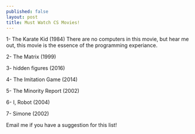 ```yaml
---
published: false
layout: post
title: Must Watch CS Movies!
---
```


1- The Karate Kid (1984)
There are no computers in this movie, but hear me out, this movie is the essence of the programming experiance.

2- The Matrix (1999)

3- hidden figures (2016)

4- The Imitation Game (2014)

5- The Minority Report (2002)

6- I, Robot (2004)

7- Simone (2002)

Email me if you have a suggestion for this list!
